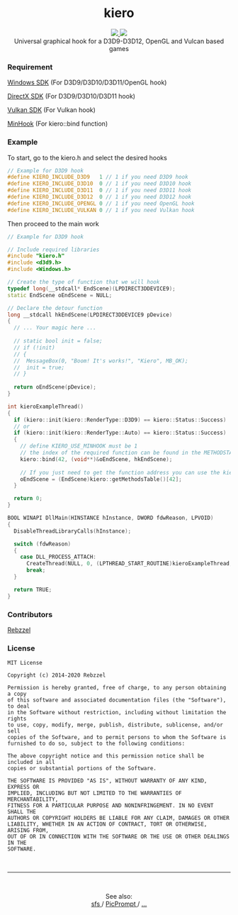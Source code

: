 <h1 align="center">kiero</h1>
<p align="center">
  <a href="https://github.com/Rebzzel/kiero/blob/master/LICENSE">
    <img src="https://img.shields.io/github/license/Rebzzel/kiero.svg?style=flat-square"/>
  </a>
  <a href="https://github.com/Rebzzel/kiero/stargazers">
    <img src="https://img.shields.io/github/stars/Rebzzel/kiero.svg?style=flat-square"/>
  </a>
  <br>
  Universal graphical hook for a D3D9-D3D12, OpenGL and Vulcan based games
</p>

### Requirement
[Windows SDK](https://www.microsoft.com/en-us/download/details.aspx?id=8279) (For D3D9/D3D10/D3D11/OpenGL hook)

[DirectX SDK](https://www.microsoft.com/en-us/download/details.aspx?id=4064) (For D3D9/D3D10/D3D11 hook)

[Vulkan SDK](https://www.lunarg.com/vulkan-sdk) (For Vulkan hook)

[MinHook](https://github.com/TsudaKageyu/minhook) (For kiero::bind function)

### Example
To start, go to the kiero.h and select the desired hooks
```C++
// Example for D3D9 hook
#define KIERO_INCLUDE_D3D9   1 // 1 if you need D3D9 hook
#define KIERO_INCLUDE_D3D10  0 // 1 if you need D3D10 hook
#define KIERO_INCLUDE_D3D11  0 // 1 if you need D3D11 hook
#define KIERO_INCLUDE_D3D12  0 // 1 if you need D3D12 hook
#define KIERO_INCLUDE_OPENGL 0 // 1 if you need OpenGL hook
#define KIERO_INCLUDE_VULKAN 0 // 1 if you need Vulkan hook
```

Then proceed to the main work
```C++
// Example for D3D9 hook

// Include required libraries
#include "kiero.h"
#include <d3d9.h>
#include <Windows.h>

// Create the type of function that we will hook
typedef long(__stdcall* EndScene)(LPDIRECT3DDEVICE9);
static EndScene oEndScene = NULL;

// Declare the detour function
long __stdcall hkEndScene(LPDIRECT3DDEVICE9 pDevice)
{
  // ... Your magic here ...
  
  // static bool init = false;
  // if (!init)
  // {
  //  MessageBox(0, "Boom! It's works!", "Kiero", MB_OK);
  //  init = true;
  // }
  
  return oEndScene(pDevice);
}

int kieroExampleThread()
{
  if (kiero::init(kiero::RenderType::D3D9) == kiero::Status::Success)
  // or
  if (kiero::init(kiero::RenderType::Auto) == kiero::Status::Success)
  {
    // define KIERO_USE_MINHOOK must be 1
    // the index of the required function can be found in the METHODSTABLE.txt
    kiero::bind(42, (void**)&oEndScene, hkEndScene);
    
    // If you just need to get the function address you can use the kiero::getMethodsTable function
    oEndScene = (EndScene)kiero::getMethodsTable()[42];
  }

  return 0;
}

BOOL WINAPI DllMain(HINSTANCE hInstance, DWORD fdwReason, LPVOID)
{
  DisableThreadLibraryCalls(hInstance);

  switch (fdwReason)
  {
    case DLL_PROCESS_ATTACH:
      CreateThread(NULL, 0, (LPTHREAD_START_ROUTINE)kieroExampleThread, NULL, 0, NULL);
      break;
  }

  return TRUE;
}

```

### Contributors
[Rebzzel](https://github.com/Rebzzel)

### License
```
MIT License

Copyright (c) 2014-2020 Rebzzel

Permission is hereby granted, free of charge, to any person obtaining a copy
of this software and associated documentation files (the "Software"), to deal
in the Software without restriction, including without limitation the rights
to use, copy, modify, merge, publish, distribute, sublicense, and/or sell
copies of the Software, and to permit persons to whom the Software is
furnished to do so, subject to the following conditions:

The above copyright notice and this permission notice shall be included in all
copies or substantial portions of the Software.

THE SOFTWARE IS PROVIDED "AS IS", WITHOUT WARRANTY OF ANY KIND, EXPRESS OR
IMPLIED, INCLUDING BUT NOT LIMITED TO THE WARRANTIES OF MERCHANTABILITY,
FITNESS FOR A PARTICULAR PURPOSE AND NONINFRINGEMENT. IN NO EVENT SHALL THE
AUTHORS OR COPYRIGHT HOLDERS BE LIABLE FOR ANY CLAIM, DAMAGES OR OTHER
LIABILITY, WHETHER IN AN ACTION OF CONTRACT, TORT OR OTHERWISE, ARISING FROM,
OUT OF OR IN CONNECTION WITH THE SOFTWARE OR THE USE OR OTHER DEALINGS IN THE
SOFTWARE.
```
<br>

---

<br>
<p align="center">
  See also:
  <br>
  <a href="https://github.com/Rebzzel/sfs">
    sfs
  </a>
  /
  <a href="https://github.com/Rebzzel/PicPrompt">
    PicPrompt
  </a>
  /
  <a href="https://github.com/Rebzzel?tab=repositories">
    ...
  </a>
</p>

<br>
